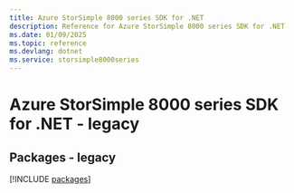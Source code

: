 ```yaml
---
title: Azure StorSimple 8000 series SDK for .NET
description: Reference for Azure StorSimple 8000 series SDK for .NET
ms.date: 01/09/2025
ms.topic: reference
ms.devlang: dotnet
ms.service: storsimple8000series
---
```

# Azure StorSimple 8000 series SDK for .NET - legacy
## Packages - legacy
[!INCLUDE [packages](storsimple-8000-series-index.md)]